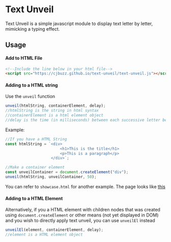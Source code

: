 # Text Unveil

Text Unveil is a simple javascript module to display text letter by letter, mimicking a typing effect.

## Usage

#### Add to HTML File

```html
<!--Include the line below in your html file-->
<script src="https://cjbuzz.github.io/text-unveil/text-unveil.js"></script>
```

#### Adding to a HTML string

Use the `unveil` function

```js
unveil(htmlString, containerElement, delay);
//htmlString is the string in html syntax
//containerElement is a html element object
//delay is the time (in milliseconds) between each successive letter being revealed
```

Example:

```js
//If you have a HTML String
const htmlString = `<div>
                        <h1>This is the title</h1>
                        <p>This is a paragraph</p>
                    </div>`;

//Make a container element
const unveilContainer = document.createElement("div");
unveil(htmlString, unveilContainer, 50);
```

You can refer to `showcase.html` for another example. The page looks like [this](https://cjbuzz.github.io/text-unveil/showcase.html)

#### Adding to a HTML Element

Alternatively, if you a HTML element with children nodes that was created using `document.createElement` or other means (not yet displayed in DOM) and you wish to directly apply text unveil, you can use `unveilEl` instead

```js
unveilEl(element, containerElement, delay);
//element is a HTML element object
```

